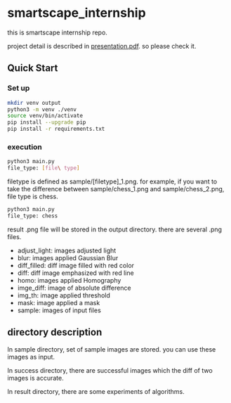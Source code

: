 # smartscape_internship

this is smartscape internship repo.

project detail is described in [presentation.pdf](https://github.com/hikaru2003/smartscape_internship/blob/b7a7a876ade146a9a0ce620392877e8f6003f9fd/presentation.pdf).
so please check it.

## Quick Start

### Set up

```sh
mkdir venv output
python3 -m venv ./venv
source venv/bin/activate
pip install --upgrade pip
pip install -r requirements.txt
```

### execution

```sh
python3 main.py
file_type: [file\ type]
```

filetype is defined as sample/[filetype]_1.png.
for example, if you want to take the difference between sample/chess_1.png and sample/chess_2.png, file type is chess.

```sh
python3 main.py
file_type: chess
```

result .png file will be stored in the output directory.
there are several .png files.

* adjust_light: images adjusted light
* blur: images applied Gaussian Blur
* diff_filled: diff image filled with red color
* diff: diff image emphasized with red line
* homo: images applied Homography
* imge_diff: image of absolute difference
* img_th: image applied threshold
* mask: image applied a mask
* sample: images of input files

## directory description

In sample directory, set of sample images are stored. you can use these images as input.

In success directory, there are successful images which the diff of two images is accurate.

In result directory, there are some experiments of algorithms.
